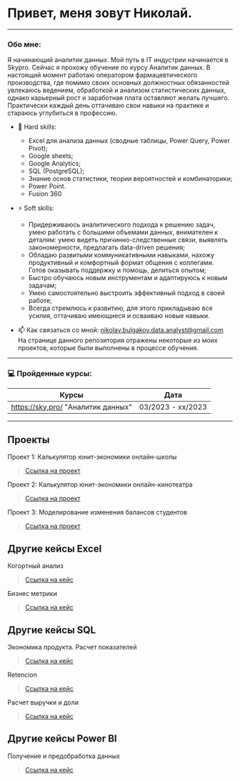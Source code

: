 # Привет, меня зовут Николай.

---

### Обо мне:

Я начинающий аналитик данных. Мой путь в IT индустрии начинается в Skypro. Сейчас я прохожу обучение по курсу Аналитик данных. В настоящий момент работаю оператором фармацевтического производства, где помимо своих основных должностных обязанностей увлекаюсь ведением, обработкой и анализом статистических данных, однако карьерный рост и заработная плата оставляют желать лучшего. Практически каждый день оттачиваю свои навыки на практике и стараюсь углубиться в профессию.

- :telescope: Hard skills:
  - Excel для анализа данных (сводные таблицы, Power Query, Power Pivot); 
  - Google sheets;
  - Google Analytics;
  - SQL (PostgreSQL);
  - Знание основ статистики, теории вероятностей и комбинаторики;
  - Power Point.
  - Fusion 360

- :zap: Soft skills:
  - Придерживаюсь аналитического подхода к решению задач, умею работать с большими объемами данных, внимателен к деталям: умею видеть причинно-следственные связи, выявлять закономерности, предлагать data-driven решения;
  - Обладаю развитыми коммуникативными навыками, нахожу продуктивный и комфортный формат общения с коллегами. Готов оказывать поддержку и помощь, делиться опытом;
  - Быстро обучаюсь новым инструментам и адаптируюсь к новым задачам;
  - Умею самостоятельно выстроить эффективный подход в своей работе;
  - Всегда стремлюсь к развитию, для этого прикладываю все усилия, оттачиваю имеющиеся и осваиваю новые навыки.

- :mailbox: Как связаться со мной: nikolay.bulgakov.data.analyst@gmail.com
На странице данного репозитория отражены некоторые из моих проектов, которые были выполнены в процессе обучения.

---


### 💻 Пройденные курсы:

| Курсы                                                                                                    | Дата              |
| ---------------------------------------------------------------------------------------------------------| :---------------: |
| https://sky.pro/ "Аналитик данных"                                                                       | 03/2023 - xx/2023 |

---

## Проекты
<p> Проект 1: Калькулятор юнит-экономики онлайн-школы</p>

> <a href="https://github.com/quaescenti/portfolio/tree/a6074522c085c428d489a064a38bcac69584c358/%D0%9F%D1%80%D0%BE%D0%B5%D0%BA%D1%82%201%20%D0%9A%D0%B0%D0%BB%D1%8C%D0%BA%D1%83%D0%BB%D1%8F%D1%82%D0%BE%D1%80%20%D1%8E%D0%BD%D0%B8%D1%82%20%D1%8D%D0%BA%D0%BE%D0%BD%D0%BE%D0%BC%D0%B8%D0%BA%D0%B8%20%D0%BE%D0%BD%D0%BB%D0%B0%D0%B9%D0%BD-%D1%88%D0%BA%D0%BE%D0%BB%D1%8B">Ссылка на проект</a>

<p> Проект 2: Калькулятор юнит-экономики онлайн-кинотеатра</p>

> <a href="https://github.com/quaescenti/portfolio/tree/4b9f635ce0e1f3bea591c589179e1a56bc84a50c/%D0%9F%D1%80%D0%BE%D0%B5%D0%BA%D1%82%202%20%D0%9A%D0%B0%D0%BB%D1%8C%D0%BA%D1%83%D0%BB%D1%8F%D1%82%D0%BE%D1%80%20%D1%8E%D0%BD%D0%B8%D1%82-%D1%8D%D0%BA%D0%BE%D0%BD%D0%BE%D0%BC%D0%B8%D0%BA%D0%B8%20%D0%BE%D0%BD%D0%BB%D0%B0%D0%B9%D0%BD-%D0%BA%D0%B8%D0%BD%D0%BE%D1%82%D0%B5%D0%B0%D1%82%D1%80%D0%B0">Ссылка на проект</a>
 
<p> Проект 3: Моделирование изменения балансов студентов</p> 

> <a href="https://github.com/quaescenti/portfolio/tree/a8e34cfd4b26f94f5f2d62d93e64a6924d313e08/%D0%9F%D1%80%D0%BE%D0%B5%D0%BA%D1%82%203%3A%20%D0%9C%D0%BE%D0%B4%D0%B5%D0%BB%D0%B8%D1%80%D0%BE%D0%B2%D0%B0%D0%BD%D0%B8%D0%B5%20%D0%B8%D0%B7%D0%BC%D0%B5%D0%BD%D0%B5%D0%BD%D0%B8%D1%8F%20%D0%B1%D0%B0%D0%BB%D0%B0%D0%BD%D1%81%D0%BE%D0%B2%20%D1%81%D1%82%D1%83%D0%B4%D0%B5%D0%BD%D1%82%D0%BE%D0%B2">Ссылка на проект</a>

## Другие кейсы Excel
<p> Когортный анализ</p>

> <a href="https://github.com/quaescenti/portfolio/tree/a8e34cfd4b26f94f5f2d62d93e64a6924d313e08/%D0%9A%D0%BE%D0%B3%D0%BE%D1%80%D1%82%D0%BD%D1%8B%D0%B9%20%D0%B0%D0%BD%D0%B0%D0%BB%D0%B8%D0%B7">Ссылка на кейс</a>

<p> Бизнес метрики</p>

> <a href="https://github.com/quaescenti/portfolio/tree/72c8f908258d6c1a01186d4cfdaf667a58caa0ca/%D0%91%D0%B8%D0%B7%D0%BD%D0%B5%D1%81%20%D0%BC%D0%B5%D1%82%D1%80%D0%B8%D0%BA%D0%B8">Ссылка на кейс</a>

## Другие кейсы SQL
<p> Экономика продукта. Расчет показателей</p>

> <a href="">Ссылка на кейс</a>

<p> Retencion</p>

> <a href="">Ссылка на кейс</a>

<p> Расчет выручки и доли</p>

> <a href="">Ссылка на кейс</a>

## Другие кейсы Power BI
<p> Получение и предобработка данных</p>

> <a href="">Ссылка на кейс</a>

